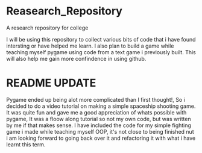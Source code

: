 # Reasearch_Repository
A research repository for college

I will be using this repository to collect various bits of code that i have found intersting or have helped me learn.
I also plan to build a game while teaching myself pygame using code from a text game i previously built.
This will also help me gain more confindence in using github.


# README UPDATE
Pygame ended up being alot more complicated than I first thought!, So i decided to do a video tutorial on making a simple spaceship shooting game.
It was quite fun and gave me a good appreciation of whats possible with pygame, It was a floow along tutorial so not my own code, but was written by me if that makes sense.
I have included the code for my simple fighting game i made while teaching myself OOP, it's not close to being finished nut i am looking forward to going back over it and refactoring it with what i have learnt this term.
